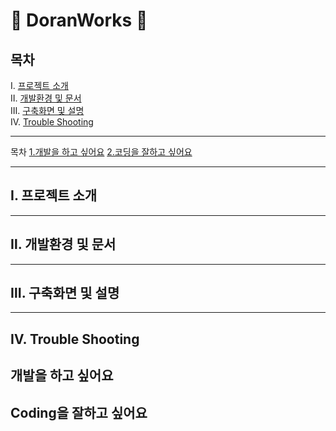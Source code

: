# :newspaper: DoranWorks :newspaper:

## 목차
Ⅰ. [프로젝트 소개](#Ⅰ.-프로젝트-소개) <br>
Ⅱ. [개발환경 및 문서](#Ⅱ.-개발환경-및-문서) <br>
Ⅲ. [구축화면 및 설명](#Ⅲ.-구축화면-및-설명) <br>
Ⅳ. [Trouble Shooting](#Ⅳ.-Trouble-Shooting)

---

목차
[1.개발을 하고 싶어요](#개발을-하고-싶어요)
[2.코딩을 잘하고 싶어요](#coding을-잘하고-싶어요)

---
## Ⅰ. 프로젝트 소개
---
## Ⅱ. 개발환경 및 문서
---
## Ⅲ. 구축화면 및 설명
---
## Ⅳ. Trouble Shooting


## 개발을 하고 싶어요
## Coding을 잘하고 싶어요
